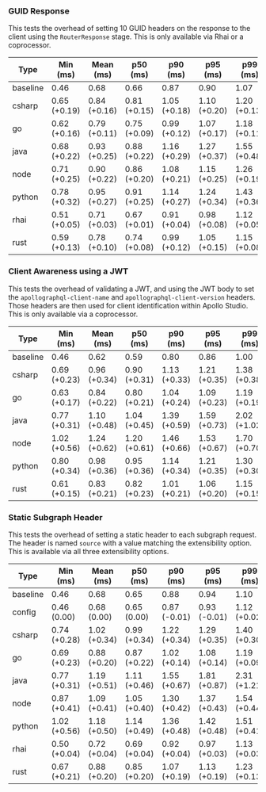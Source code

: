 ### GUID Response

This tests the overhead of setting 10 GUID headers on the response to the client using the `RouterResponse` stage. This is only available via Rhai or a coprocessor.

| Type     | Min (ms)        | Mean (ms)       | p50 (ms)        | p90 (ms)        | p95 (ms)        | p99 (ms)        | Max (ms)        |
| -------- | --------------- | --------------- | --------------- | --------------- | --------------- | --------------- | --------------- |
| baseline | 0.46            | 0.68            | 0.66            | 0.87            | 0.90            | 1.07            | 4.88            |
| csharp   | 0.65<br>(+0.19) | 0.84<br>(+0.16) | 0.81<br>(+0.15) | 1.05<br>(+0.18) | 1.10<br>(+0.20) | 1.20<br>(+0.13) | 5.85<br>(+0.97) |
| go       | 0.62<br>(+0.16) | 0.79<br>(+0.11) | 0.75<br>(+0.09) | 0.99<br>(+0.12) | 1.07<br>(+0.17) | 1.18<br>(+0.11) | 4.82<br>(-0.06) |
| java     | 0.68<br>(+0.22) | 0.93<br>(+0.25) | 0.88<br>(+0.22) | 1.16<br>(+0.29) | 1.27<br>(+0.37) | 1.55<br>(+0.48) | 6.65<br>(+1.77) |
| node     | 0.71<br>(+0.25) | 0.90<br>(+0.22) | 0.86<br>(+0.20) | 1.08<br>(+0.21) | 1.15<br>(+0.25) | 1.26<br>(+0.19) | 5.33<br>(+0.45) |
| python   | 0.78<br>(+0.32) | 0.95<br>(+0.27) | 0.91<br>(+0.25) | 1.14<br>(+0.27) | 1.24<br>(+0.34) | 1.43<br>(+0.36) | 7.59<br>(+2.71) |
| rhai     | 0.51<br>(+0.05) | 0.71<br>(+0.03) | 0.67<br>(+0.01) | 0.91<br>(+0.04) | 0.98<br>(+0.08) | 1.12<br>(+0.05) | 4.81<br>(-0.07) |
| rust     | 0.59<br>(+0.13) | 0.78<br>(+0.10) | 0.74<br>(+0.08) | 0.99<br>(+0.12) | 1.05<br>(+0.15) | 1.15<br>(+0.08) | 4.87<br>(-0.01) |

### Client Awareness using a JWT

This tests the overhead of validating a JWT, and using the JWT body to set the `apollographql-client-name` and `apollographql-client-version` headers. Those headers are then used for client identification within Apollo Studio.
This is only available via a coprocessor.

| Type     | Min (ms)        | Mean (ms)       | p50 (ms)        | p90 (ms)        | p95 (ms)        | p99 (ms)        | Max (ms)          |
| -------- | --------------- | --------------- | --------------- | --------------- | --------------- | --------------- | ----------------- |
| baseline | 0.46            | 0.62            | 0.59            | 0.80            | 0.86            | 1.00            | 4.55              |
| csharp   | 0.69<br>(+0.23) | 0.96<br>(+0.34) | 0.90<br>(+0.31) | 1.13<br>(+0.33) | 1.21<br>(+0.35) | 1.38<br>(+0.38) | 51.76<br>(+47.21) |
| go       | 0.63<br>(+0.17) | 0.84<br>(+0.22) | 0.80<br>(+0.21) | 1.04<br>(+0.24) | 1.09<br>(+0.23) | 1.19<br>(+0.19) | 4.77<br>(+0.22)   |
| java     | 0.77<br>(+0.31) | 1.10<br>(+0.48) | 1.04<br>(+0.45) | 1.39<br>(+0.59) | 1.59<br>(+0.73) | 2.02<br>(+1.02) | 7.69<br>(+3.14)   |
| node     | 1.02<br>(+0.56) | 1.24<br>(+0.62) | 1.20<br>(+0.61) | 1.46<br>(+0.66) | 1.53<br>(+0.67) | 1.70<br>(+0.70) | 6.08<br>(+1.53)   |
| python   | 0.80<br>(+0.34) | 0.98<br>(+0.36) | 0.95<br>(+0.36) | 1.14<br>(+0.34) | 1.21<br>(+0.35) | 1.30<br>(+0.30) | 6.08<br>(+1.53)   |
| rust     | 0.61<br>(+0.15) | 0.83<br>(+0.21) | 0.82<br>(+0.23) | 1.01<br>(+0.21) | 1.06<br>(+0.20) | 1.15<br>(+0.15) | 5.00<br>(+0.45)   |

### Static Subgraph Header

This tests the overhead of setting a static header to each subgraph request. The header is named `source` with a value matching the extensibility option. This is available via all three extensibility options.

| Type     | Min (ms)        | Mean (ms)       | p50 (ms)        | p90 (ms)        | p95 (ms)        | p99 (ms)        | Max (ms)        |
| -------- | --------------- | --------------- | --------------- | --------------- | --------------- | --------------- | --------------- |
| baseline | 0.46            | 0.68            | 0.65            | 0.88            | 0.94            | 1.10            | 7.30            |
| config   | 0.46<br>(0.00)  | 0.68<br>(0.00)  | 0.65<br>(0.00)  | 0.87<br>(-0.01) | 0.93<br>(-0.01) | 1.12<br>(+0.02) | 4.72<br>(-2.58) |
| csharp   | 0.74<br>(+0.28) | 1.02<br>(+0.34) | 0.99<br>(+0.34) | 1.22<br>(+0.34) | 1.29<br>(+0.35) | 1.40<br>(+0.30) | 6.31<br>(-0.99) |
| go       | 0.69<br>(+0.23) | 0.88<br>(+0.20) | 0.87<br>(+0.22) | 1.02<br>(+0.14) | 1.08<br>(+0.14) | 1.19<br>(+0.09) | 4.74<br>(-2.56) |
| java     | 0.77<br>(+0.31) | 1.19<br>(+0.51) | 1.11<br>(+0.46) | 1.55<br>(+0.67) | 1.81<br>(+0.87) | 2.31<br>(+1.21) | 7.25<br>(-0.05) |
| node     | 0.87<br>(+0.41) | 1.09<br>(+0.41) | 1.05<br>(+0.40) | 1.30<br>(+0.42) | 1.37<br>(+0.43) | 1.54<br>(+0.44) | 6.03<br>(-1.27) |
| python   | 1.02<br>(+0.56) | 1.18<br>(+0.50) | 1.14<br>(+0.49) | 1.36<br>(+0.48) | 1.42<br>(+0.48) | 1.51<br>(+0.41) | 6.20<br>(-1.10) |
| rhai     | 0.50<br>(+0.04) | 0.72<br>(+0.04) | 0.69<br>(+0.04) | 0.92<br>(+0.04) | 0.97<br>(+0.03) | 1.13<br>(+0.03) | 4.55<br>(-2.75) |
| rust     | 0.67<br>(+0.21) | 0.88<br>(+0.20) | 0.85<br>(+0.20) | 1.07<br>(+0.19) | 1.13<br>(+0.19) | 1.23<br>(+0.13) | 4.91<br>(-2.39) |

